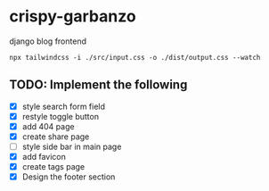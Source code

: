 # crispy-garbanzo

django blog frontend

`npx tailwindcss -i ./src/input.css -o ./dist/output.css --watch`

## TODO: Implement the following

- [x] style search form field
- [x] restyle toggle button
- [x] add 404 page
- [x] create share page
- [ ] style side bar in main page
- [x] add favicon
- [x] create tags page
- [x] Design the footer section
